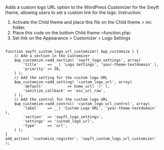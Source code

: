 Adds a custom logo URL option to the WordPress Customizer for the Swyft theme, allowing users to set a custom link for the logo.
Instruction:
1. Activate the Child theme and place this file on the Child theme > inc folder.
2. Place this code on the bottom Child theme >function.php:
3. Set link on the Appearance > Customizer > Logo Settings

<code>
function swyft_custom_logo_url_customizer( $wp_customize ) {
    // Add a section in the Customizer
    $wp_customize->add_section( 'swyft_logo_settings', array(
        'title'    => __( 'Logo Settings', 'your-theme-textdomain' ),
        'priority' => 30,
    ) );
    // Add the setting for the custom logo URL
    $wp_customize->add_setting( 'custom_logo_url', array(
        'default'           => home_url( '/' ),
        'sanitize_callback' => 'esc_url_raw',
    ) );
    // Add the control for the custom logo URL
    $wp_customize->add_control( 'custom_logo_url_control', array(
        'label'    => __( 'Custom Logo URL', 'your-theme-textdomain' ),
        'section'  => 'swyft_logo_settings',
        'settings' => 'custom_logo_url',
        'type'     => 'url',
    ) );
}
add_action( 'customize_register', 'swyft_custom_logo_url_customizer' );
</code>
